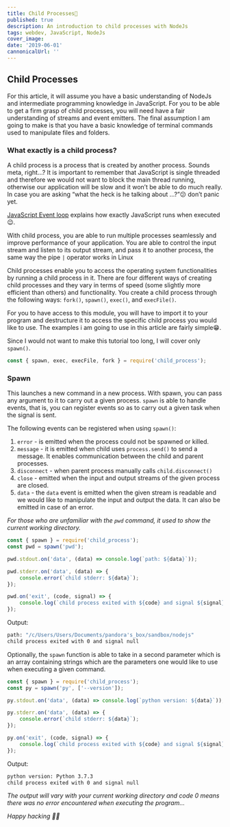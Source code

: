 ```yaml
---
title: Child Processes👶
published: true
description: An introduction to child processes with NodeJs
tags: webdev, JavaScript, NodeJs
cover_image: 
date: '2019-06-01'
cannonicalUrl: ''
---
```


## Child Processes

For this article, it will assume you have a basic understanding of NodeJs and intermediate programming knowledge in JavaScript. For you to be able to get a firm grasp of child processes, you will need have a fair understanding of streams and event emitters. The final assumption I am going to make is that you have a basic knowledge of terminal commands used to manipulate files and folders.

### What exactly is a child process?

A child process is a process that is created by another process. Sounds meta, right…? It is important to remember that JavaScript is single threaded and therefore we would not want to block the main thread running, otherwise our application will be slow and it won’t be able to do much really. In case you are asking “what the heck is he talking about …?”😕 don’t panic yet.

[JavaScript Event loop](https://www.youtube.com/watch?v=cCOL7MC4Pl0) explains how exactly JavaScript runs when executed 😉.

With child process, you are able to run multiple processes seamlessly and improve performance of your application. You are able to control the input stream and listen to its output stream, and pass it to another process, the same way the pipe `|` operator works in Linux

Child processes enable you to access the operating system functionalities by running a child process in it. There are four different ways of creating child processes and they vary in terms of speed (some slightly more efficient than others) and functionality. You create a child process through the following ways: `fork()`, `spawn()`, `exec()`, and `execFile()`.

For you to have access to this module, you will have to import it to your program and destructure it to access the specific child process you would like to use. The examples i am going to use in this article are fairly simple😁.

Since I would not want to make this tutorial too long, I will cover only `spawn()`.

```js
const { spawn, exec, execFile, fork } = require('child_process');
```

### Spawn

This launches a new command in a new process. With spawn, you can pass any argument to it to carry out a given process. `spawn` is able to handle events, that is, you can register events so as to carry out a given task when the signal is sent.

The following events can be registered when using `spawn()`:

1. `error` - is emitted when the process could not be spawned or killed.
2. `message` - it is emitted when child uses `process.send()` to send a message. It enables communication between the child and parent processes.
3. `disconnect` - when parent process manually calls `child.disconnect()`
4. `close` - emitted when the input and output streams of the given process are closed.
5. `data` - the `data` event is emitted when the given stream is readable and we would like to manipulate the input and output the data. It can also be emitted in case of an error.

_For those who are unfamiliar with the `pwd` command, it used to show the current working directory._

```javascript
const { spawn } = require('child_process');
const pwd = spawn('pwd');

pwd.stdout.on('data', (data) => console.log(`path: ${data}`));

pwd.stderr.on('data', (data) => {
	console.error(`child stderr: ${data}`);
});

pwd.on('exit', (code, signal) => {
	console.log(`child process exited with ${code} and signal ${signal}`);
});
```

Output:

```bash
path: "/c/Users/Users/Documents/pandora's_box/sandbox/nodejs"
child process exited with 0 and signal null
```

Optionally, the `spawn` function is able to take in a second parameter which is an array containing strings which are the parameters one would like to use when executing a given command.

```javascript
const { spawn } = require('child_process');
const py = spawn('py', ['--version']);

py.stdout.on('data', (data) => console.log(`python version: ${data}`));

py.stderr.on('data', (data) => {
	console.error(`child stderr: ${data}`);
});

py.on('exit', (code, signal) => {
	console.log(`child process exited with ${code} and signal ${signal}`);
});
```

Output:

```bash
python version: Python 3.7.3
child process exited with 0 and signal null
```

_The output will vary with your current working directory and code 0 means there was no error encountered when executing the program..._

_Happy hacking 🎉😁_
